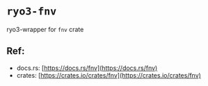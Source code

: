 # `ryo3-fnv`

ryo3-wrapper for `fnv` crate

[//]: # (<GENERATED>)

## Ref:

- docs.rs: [https://docs.rs/fnv](https://docs.rs/fnv)
- crates: [https://crates.io/crates/fnv](https://crates.io/crates/fnv)

[//]: # (</GENERATED>)
